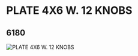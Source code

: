 # PLATE 4X6 W. 12 KNOBS
## 6180
![PLATE 4X6 W. 12 KNOBS](https://lc-www-live-s.legocdn.com/media/bricks/5/2/4100378.jpg)